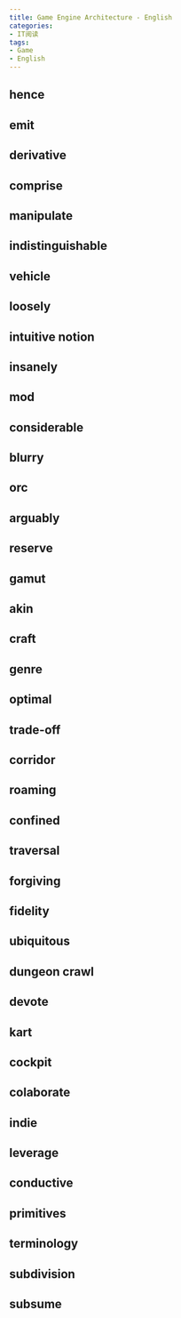```yaml
---
title: Game Engine Architecture - English
categories:
- IT阅读
tags: 
- Game
- English
---
```


## hence

## emit

## derivative

## comprise

## manipulate

## indistinguishable

## vehicle

## loosely

## intuitive notion

## insanely

## mod

## considerable

## blurry

## orc

## arguably

## reserve

## gamut

## akin

## craft

## genre

## optimal

## trade-off

## corridor

## roaming

## confined

## traversal

## forgiving

## fidelity

## ubiquitous

## dungeon crawl

## devote

## kart

## cockpit

## colaborate

## indie

## leverage

## conductive

## primitives

## terminology

## subdivision

## subsume

